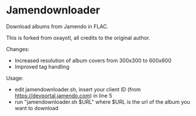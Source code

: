 # Jamendownloader
Download albums from Jamendo in FLAC.

This is forked from oxayotl, all credits to the original author.



Changes:
- Increased resolution of album covers from 300x300 to 600x600
- Improved tag handling


Usage:
- edit jamendownloader.sh, insert your client ID (from https://devportal.jamendo.com) in line 5
- run "jamendownloader.sh $URL" where $URL is the url of the album you want to download
